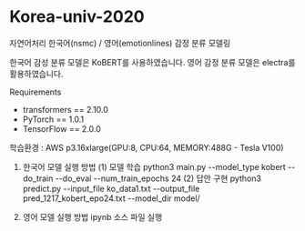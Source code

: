 # Korea-univ-2020
자연어처리 한국어(nsmc) / 영어(emotionlines) 감정 분류 모델링

한국어 감성 분류 모델은 KoBERT를 사용하였습니다. 
영어 감정 분류 모델은 electra를 활용하였습니다. 

Requirements
- transformers == 2.10.0 
- PyTorch == 1.0.1
- TensorFlow == 2.0.0

학습환경 : AWS p3.16xlarge(GPU:8, CPU:64, MEMORY:488G - Tesla V100)

1. 한국어 모델 실행 방법
 (1) 모델 학습
python3 main.py --model_type kobert --do_train --do_eval --num_train_epochs 24
 (2) 답안 구현
 python3 predict.py --input_file ko_data1.txt --output_file pred_1217_kobert_epo24.txt --model_dir model/
 
 2. 영어 모델 실행 방법
 ipynb 소스 파일 실행
